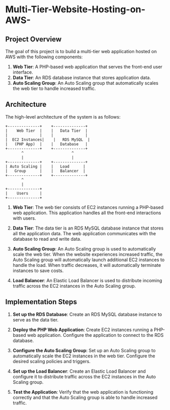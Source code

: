 # Multi-Tier-Website-Hosting-on-AWS-
## Project Overview

The goal of this project is to build a multi-tier web application hosted on AWS with the following components:

1. **Web Tier**: A PHP-based web application that serves the front-end user interface.
2. **Data Tier**: An RDS database instance that stores application data.
3. **Auto Scaling Group**: An Auto Scaling group that automatically scales the web tier to handle increased traffic.

## Architecture

The high-level architecture of the system is as follows:

```
+--------------+    +--------------+
|    Web Tier  |    |   Data Tier  |
|              |    |              |
|  EC2 Instances|    |   RDS MySQL  |
|   (PHP App)  |    |   Database   |
+--------------+    +--------------+
       ^                     ^
       |                     |
+--------------+    +--------------+
| Auto Scaling |    |   Load      |
|   Group      |    |   Balancer  |
+--------------+    +--------------+
       ^
       |
+--------------+
|    Users     |
+--------------+
```

1. **Web Tier**: The web tier consists of EC2 instances running a PHP-based web application. This application handles all the front-end interactions with users.

2. **Data Tier**: The data tier is an RDS MySQL database instance that stores all the application data. The web application communicates with the database to read and write data.

3. **Auto Scaling Group**: An Auto Scaling group is used to automatically scale the web tier. When the website experiences increased traffic, the Auto Scaling group will automatically launch additional EC2 instances to handle the load. When traffic decreases, it will automatically terminate instances to save costs.

4. **Load Balancer**: An Elastic Load Balancer is used to distribute incoming traffic across the EC2 instances in the Auto Scaling group.

## Implementation Steps

1. **Set up the RDS Database**: Create an RDS MySQL database instance to serve as the data tier.

2. **Deploy the PHP Web Application**: Create EC2 instances running a PHP-based web application. Configure the application to connect to the RDS database.

3. **Configure the Auto Scaling Group**: Set up an Auto Scaling group to automatically scale the EC2 instances in the web tier. Configure the desired scaling policies and triggers.

4. **Set up the Load Balancer**: Create an Elastic Load Balancer and configure it to distribute traffic across the EC2 instances in the Auto Scaling group.

5. **Test the Application**: Verify that the web application is functioning correctly and that the Auto Scaling group is able to handle increased traffic.


